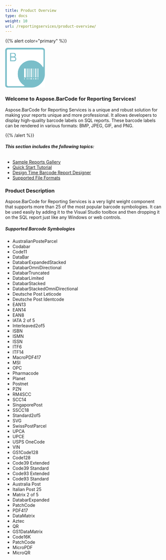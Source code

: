 ```yaml
---
title: Product Overview
type: docs
weight: 10
url: /reportingservices/product-overview/
---
```


{{% alert color="primary" %}} 

![todo:image_alt_text](product-overview_1.png)
### **Welcome to Aspose.BarCode for Reporting Services!**
Aspose.BarCode for Reporting Services is a unique and robust solution for making your reports unique and more professional. It allows developers to display high-quality barcode labels on SQL reports. These barcode labels can be rendered in various formats: BMP, JPEG, GIF, and PNG.

{{% /alert %}} 




###### **This section includes the following topics:**
- [Sample Reports Gallery](/barcode/reportingservices/sample-reports-gallery/)
- [Quick Start Tutorial](/barcode/reportingservices/quick-start-tutorial/)
- [Design Time Barcode Report Designer](/barcode/reportingservices/design-time-barcode-report-designer/)
- [Supported File Formats](/barcode/reportingservices/supported-file-formats/)


### **Product Description**
Aspose.BarCode for Reporting Services is a very light weight component that supports more than 25 of the most popular barcode symbologies. It can be used easily by adding it to the Visual Studio toolbox and then dropping it on the SQL report just like any Windows or web controls.
##### **Supported Barcode Symbologies**
- AustralianPosteParcel
- Codabar
- Code11
- DataBar
- DatabarExpandedStacked
- DatabarOmniDirectional
- DatabarTruncated
- DatabarLimited
- DatabarStacked
- DatabarStackedOmniDirectional
- Deutsche Post Leticode
- Deutsche Post Identcode
- EAN13
- EAN14
- EAN8
- IATA 2 of 5
- Interleaved2of5
- ISBN
- ISMN
- ISSN
- ITF6
- ITF14
- MacroPDF417
- MSI
- OPC
- Pharmacode
- Planet
- Postnet
- PZN
- RM4SCC
- SCC14
- SingaporePost
- SSCC18
- Standard2of5
- SVG
- SwissPostParcel
- UPCA
- UPCE
- USPS OneCode
- VIN
- GS1Code128
- Code128
- Code39 Extended
- Code39 Standard
- Code93 Extended
- Code93 Standard
- Australia Post
- Italian Post 25
- Matrix 2 of 5
- DatabarExpanded
- PatchCode
- PDF417
- DataMatrix
- Aztec
- QR
- GS1DataMatrix
- Code16K
- PatchCode
- MicroPDF
- MicroQR
